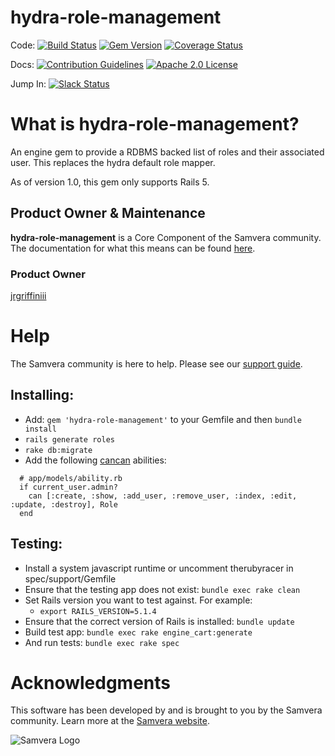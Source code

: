 # hydra-role-management

Code:
[![Build Status](https://travis-ci.org/samvera/hydra-role-management.svg?branch=master)](https://travis-ci.org/samvera/hydra-role-management)
[![Gem Version](https://badge.fury.io/rb/hydra-role-management.svg)](https://badge.fury.io/rb/hydra-role-management)
[![Coverage Status](https://coveralls.io/repos/github/samvera/hydra-role-management/badge.svg?branch=master)](https://coveralls.io/github/samvera/hydra-role-management?branch=master)

Docs:
[![Contribution Guidelines](http://img.shields.io/badge/CONTRIBUTING-Guidelines-blue.svg)](./CONTRIBUTING.md)
[![Apache 2.0 License](http://img.shields.io/badge/APACHE2-license-blue.svg)](./LICENSE.md)

Jump In:
[![Slack Status](http://slack.samvera.org/badge.svg)](http://slack.samvera.org/)

# What is hydra-role-management?

An engine gem to provide a RDBMS backed list of roles and their associated user.  This replaces the hydra default role mapper.

As of version 1.0, this gem only supports Rails 5.

## Product Owner & Maintenance

**hydra-role-management** is a Core Component of the Samvera community. The documentation for
what this means can be found
[here](http://samvera.github.io/core_components.html#requirements-for-a-core-component).

### Product Owner

[jrgriffiniii](https://github.com/jrgriffiniii)

# Help

The Samvera community is here to help. Please see our [support guide](./SUPPORT.md).

## Installing:

* Add: ```gem 'hydra-role-management'``` to your Gemfile and then ```bundle install```
* ```rails generate roles```
* ```rake db:migrate```
* Add the following [cancan](https://github.com/ryanb/cancan) abilities:

```
  # app/models/ability.rb
  if current_user.admin?
    can [:create, :show, :add_user, :remove_user, :index, :edit, :update, :destroy], Role
  end
```

## Testing:

* Install a system javascript runtime or uncomment therubyracer in spec/support/Gemfile
* Ensure that the testing app does not exist: ```bundle exec rake clean```
* Set Rails version you want to test against.  For example:
	* ```export RAILS_VERSION=5.1.4```
* Ensure that the correct version of Rails is installed:  ```bundle update```
* Build test app: ```bundle exec rake engine_cart:generate```
* And run tests: ```bundle exec rake spec```

# Acknowledgments

This software has been developed by and is brought to you by the Samvera community.  Learn more at the
[Samvera website](http://samvera.org/).

![Samvera Logo](https://wiki.duraspace.org/download/thumbnails/87459292/samvera-fall-font2-200w.png?version=1&modificationDate=1498550535816&api=v2)
